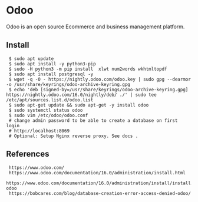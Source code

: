 Odoo
=====

Odoo is an open source Ecommerce and business management platform. 

Install
-------

     $ sudo apt update
     $ sudo apt install -y python3-pip  
     $ sudo -H python3 -m pip install  xlwt num2words wkhtmltopdf
     $ sudo apt install postgresql -y
     $ wget -q -O - https://nightly.odoo.com/odoo.key | sudo gpg --dearmor -o /usr/share/keyrings/odoo-archive-keyring.gpg
     $ echo 'deb [signed-by=/usr/share/keyrings/odoo-archive-keyring.gpg] https://nightly.odoo.com/16.0/nightly/deb/ ./' | sudo tee /etc/apt/sources.list.d/odoo.list
     $ sudo apt-get update && sudo apt-get -y install odoo
     $ sudo systemctl status odoo
     $ sudo vim /etc/odoo/odoo.conf
     # change admin password to be able to create a database on first login	
     # http://localhost:8069
     # Optional: Setup Nginx reverse proxy. See docs . 


References
----------

     https://www.odoo.com/
     https://www.odoo.com/documentation/16.0/administration/install.html
     https://www.odoo.com/documentation/16.0/administration/install/install.html#running-odoo
     https://bobcares.com/blog/database-creation-error-access-denied-odoo/